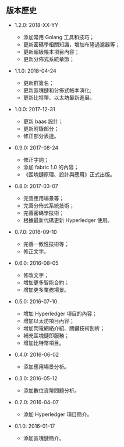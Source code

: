 ## 版本歷史

* 1.2.0: 2018-XX-YY
  * 添加常用 Golang 工具和技巧；
  * 更新密碼學相關知識，增加布隆過濾器等；
  * 更新超級帳本項目內容；
  * 更新分佈式系統章節；

* 1.1.0: 2018-04-24
  * 更新群簽名；
  * 更新區塊鏈和分佈式帳本演化;
  * 更新比特幣、以太坊最新進展。

* 1.0.0: 2017-12-31
  * 更新 baas 設計；
  * 更新附錄部分；
  * 修正部分表達。

* 0.9.0: 2017-08-24
  * 修正字詞；
  * 添加 fabric 1.0 的內容；
  * 《區塊鏈原理、設計與應用》正式出版。

* 0.8.0: 2017-03-07
  * 完善應用場景等；
  * 完善分佈式系統技術；
  * 完善密碼學技術；
  * 根據最新代碼更新 Hyperledger 使用。

* 0.7.0: 2016-09-10
  * 完善一致性技術等；
  * 修正文字。

* 0.6.0: 2016-08-05
  * 修改文字；
  * 增加更多智能合約；
  * 增加更多業務場景。

* 0.5.0: 2016-07-10
  * 增加 Hyperledger 項目的內容；
  * 增加以太坊項目內容；
  * 增加閃電網絡介紹、關鍵技術剖析；
  * 補充區塊鏈即服務；
  * 增加比特幣項目。

* 0.4.0: 2016-06-02
    * 添加應用場景分析。

* 0.3.0: 2016-05-12
    * 添加數位貨幣問題分析。

* 0.2.0: 2016-04-07
    * 添加 Hyperledger 項目簡介。

* 0.1.0: 2016-01-17
    * 添加區塊鏈簡介。

